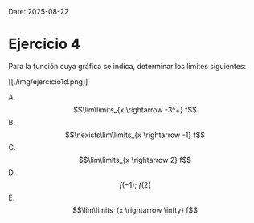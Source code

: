 Date: 2025-08-22

# Ejercicio 4


Para la función cuya gráfica se indica, determinar los limites siguientes:

[[./img/ejercicio1d.png]]

A.  $$\lim\limits_{x \rightarrow -3^+} f$$
B.  $$\nexists\lim\limits_{x \rightarrow -1} f$$
C.  $$\lim\limits_{x \rightarrow 2} f$$
D.  $$f(-1);\ f(2)$$
E.  $$\lim\limits_{x \rightarrow \infty} f$$
